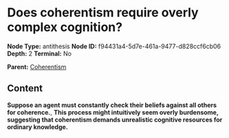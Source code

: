 # Does coherentism require overly complex cognition?

**Node Type:** antithesis
**Node ID:** f94431a4-5d7e-461a-9477-d828ccf6cb06
**Depth:** 2
**Terminal:** No

**Parent:** [Coherentism](coherentism.md)

## Content

**Suppose an agent must constantly check their beliefs against all others for coherence.**, **This process might intuitively seem overly burdensome, suggesting that coherentism demands unrealistic cognitive resources for ordinary knowledge.**
